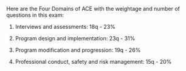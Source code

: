 Here are the Four Domains of ACE with the weightage and number of questions in this exam:

1. Interviews and assessments: 18q - 23%

2. Program design and implementation: 23q - 31%

3. Program modification and progression: 19q  - 26%

4. Professional conduct, safety and risk management: 15q - 20%
